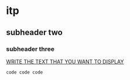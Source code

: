 # itp
## subheader two
### subheader three

[WRITE THE TEXT THAT YOU WANT TO DISPLAY](https://github.com/sarnaqvi/itp)

`
code
code
code
`

 
